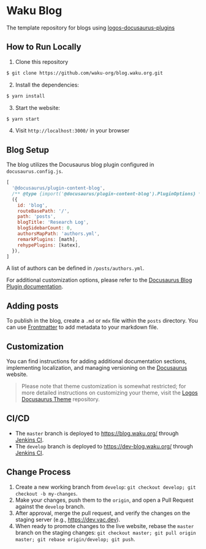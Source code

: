 # Waku Blog

The template repository for blogs using [logos-docusaurus-plugins](https://github.com/acid-info/logos-docusaurus-plugins)


## How to Run Locally

1. Clone this repository
```bash
$ git clone https://github.com/waku-org/blog.waku.org.git
```

2. Install the dependencies:
```bash
$ yarn install
```

3. Start the website:
```bash
$ yarn start
```

4. Visit `http://localhost:3000/` in your browser


## Blog Setup

The blog utilizes the Docusaurus blog plugin configured in `docusaurus.config.js`.

```js
[
  '@docusaurus/plugin-content-blog',
  /** @type {import('@docusaurus/plugin-content-blog').PluginOptions} */
  ({
    id: 'blog',
    routeBasePath: '/',
    path: 'posts',
    blogTitle: 'Research Log',
    blogSidebarCount: 0,
    authorsMapPath: 'authors.yml',
    remarkPlugins: [math],
    rehypePlugins: [katex],
  }),
]
```

A list of authors can be defined in `/posts/authors.yml`.

For additional customization options, please refer to the [Docusaurus Blog Plugin documentation](https://docusaurus.io/docs/blog).


## Adding posts

To publish in the blog, create a `.md` or `mdx` file within the `posts` directory. You can use [Frontmatter](https://docusaurus.io/docs/markdown-features#front-matter) to add metadata to your markdown file.


## Customization

You can find instructions for adding additional documentation sections, implementing localization, and managing versioning on the [Docusaurus](https://docusaurus.io/docs) website.

> Please note that theme customization is somewhat restricted; for more detailed instructions on customizing your theme, visit the [Logos Docusaurus Theme](https://github.com/acid-info/logos-docusaurus-plugins/tree/main/packages/logos-docusaurus-theme/) repository.


## CI/CD

- The `master` branch is deployed to https://blog.waku.org/ through [Jenkins CI](https://ci.infra.status.im/job/website/job/blog.waku.org/).
- The `develop` branch is deployed to https://dev-blog.waku.org/ through [Jenkins CI](https://ci.infra.status.im/job/website/job/dev-blog.waku.org/).

## Change Process

1. Create a new working branch from `develop`: `git checkout develop; git checkout -b my-changes`.
2. Make your changes, push them to the `origin`, and open a Pull Request against the `develop` branch.
3. After approval, merge the pull request, and verify the changes on the staging server (e.g., https://dev.vac.dev).
4. When ready to promote changes to the live website, rebase the `master` branch on the staging changes: `git checkout master; git pull origin master; git rebase origin/develop; git push`.
